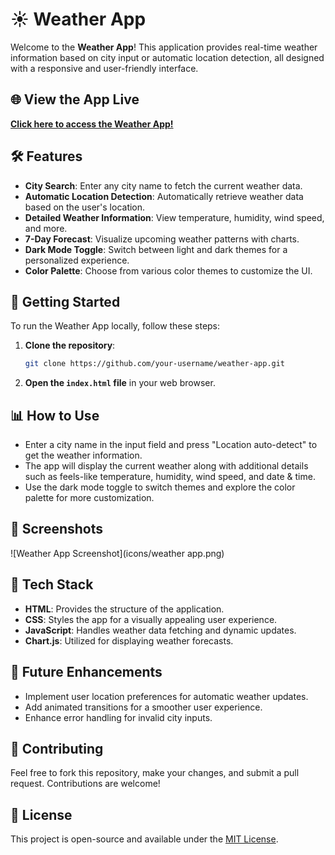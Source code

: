 # ☀️ Weather App

Welcome to the **Weather App**! This application provides real-time weather information based on city input or automatic location detection, all designed with a responsive and user-friendly interface.

## 🌐 View the App Live

**[Click here to access the Weather App!](https://shivamksah.github.io/PRODIGY_WD_05/)**

## 🛠️ Features

- **City Search**: Enter any city name to fetch the current weather data.
- **Automatic Location Detection**: Automatically retrieve weather data based on the user's location.
- **Detailed Weather Information**: View temperature, humidity, wind speed, and more.
- **7-Day Forecast**: Visualize upcoming weather patterns with charts.
- **Dark Mode Toggle**: Switch between light and dark themes for a personalized experience.
- **Color Palette**: Choose from various color themes to customize the UI.

## 🚀 Getting Started

To run the Weather App locally, follow these steps:

1. **Clone the repository**:
    ```bash
    git clone https://github.com/your-username/weather-app.git
    ```
2. **Open the `index.html` file** in your web browser.

## 📊 How to Use

- Enter a city name in the input field and press "Location auto-detect" to get the weather information.
- The app will display the current weather along with additional details such as feels-like temperature, humidity, wind speed, and date & time.
- Use the dark mode toggle to switch themes and explore the color palette for more customization.

## 📸 Screenshots

![Weather App Screenshot](icons/weather app.png)

## 🤖 Tech Stack

- **HTML**: Provides the structure of the application.
- **CSS**: Styles the app for a visually appealing user experience.
- **JavaScript**: Handles weather data fetching and dynamic updates.
- **Chart.js**: Utilized for displaying weather forecasts.

## 🎯 Future Enhancements

- Implement user location preferences for automatic weather updates.
- Add animated transitions for a smoother user experience.
- Enhance error handling for invalid city inputs.

## 🤝 Contributing

Feel free to fork this repository, make your changes, and submit a pull request. Contributions are welcome!

## 📄 License

This project is open-source and available under the [MIT License](LICENSE).
